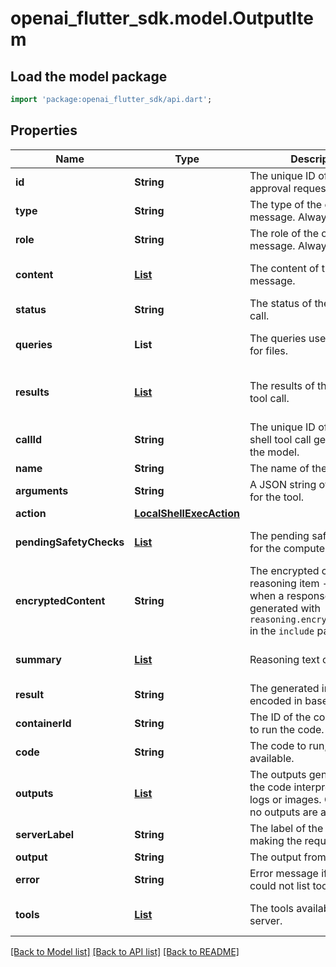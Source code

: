 # openai_flutter_sdk.model.OutputItem

## Load the model package
```dart
import 'package:openai_flutter_sdk/api.dart';
```

## Properties
Name | Type | Description | Notes
------------ | ------------- | ------------- | -------------
**id** | **String** | The unique ID of the approval request.  | 
**type** | **String** | The type of the output message. Always `message`.  | 
**role** | **String** | The role of the output message. Always `assistant`.  | 
**content** | [**List<OutputContent>**](OutputContent.md) | The content of the output message.  | [default to const []]
**status** | **String** | The status of the local shell call.  | 
**queries** | **List<String>** | The queries used to search for files.  | [default to const []]
**results** | [**List<FileSearchToolCallResultsInner>**](FileSearchToolCallResultsInner.md) | The results of the file search tool call.  | [optional] [default to const []]
**callId** | **String** | The unique ID of the local shell tool call generated by the model.  | 
**name** | **String** | The name of the tool to run.  | 
**arguments** | **String** | A JSON string of arguments for the tool.  | 
**action** | [**LocalShellExecAction**](LocalShellExecAction.md) |  | 
**pendingSafetyChecks** | [**List<ComputerToolCallSafetyCheck>**](ComputerToolCallSafetyCheck.md) | The pending safety checks for the computer call.  | [default to const []]
**encryptedContent** | **String** | The encrypted content of the reasoning item - populated when a response is generated with `reasoning.encrypted_content` in the `include` parameter.  | [optional] 
**summary** | [**List<ReasoningItemSummaryInner>**](ReasoningItemSummaryInner.md) | Reasoning text contents.  | [default to const []]
**result** | **String** | The generated image encoded in base64.  | 
**containerId** | **String** | The ID of the container used to run the code.  | 
**code** | **String** | The code to run, or null if not available.  | 
**outputs** | [**List<CodeInterpreterToolCallOutputsInner>**](CodeInterpreterToolCallOutputsInner.md) | The outputs generated by the code interpreter, such as logs or images.  Can be null if no outputs are available.  | [default to const []]
**serverLabel** | **String** | The label of the MCP server making the request.  | 
**output** | **String** | The output from the tool call.  | [optional] 
**error** | **String** | Error message if the server could not list tools.  | [optional] 
**tools** | [**List<MCPListToolsTool>**](MCPListToolsTool.md) | The tools available on the server.  | [default to const []]

[[Back to Model list]](../README.md#documentation-for-models) [[Back to API list]](../README.md#documentation-for-api-endpoints) [[Back to README]](../README.md)



